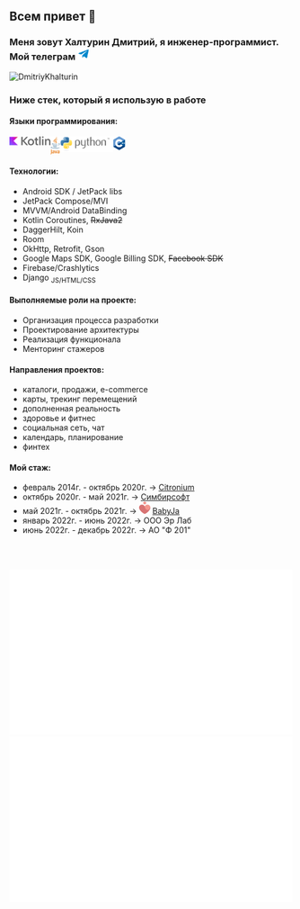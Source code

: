 ## Всем привет 👋

<h3>Меня зовут Халтурин Дмитрий, я инженер-программист. Мой телеграм <a href="https://t.me/karpoffsky"><img alt="Dmitriy's Telegram" width="22px" src="icons/telegram.svg" /></a></h3>

<p align="left"><img src="https://komarev.com/ghpvc/?username=DmitriyKhalturin&label=Profile%20views&color=0e75b6&style=flat" alt="DmitriyKhalturin" /></p>

### Ниже стек, который я использую в работе

#### Языки программирования:

<img align="left" src="icons/kotlin.svg" height="16px" />
<img align="left" src="icons/java.svg" height="32px" />
<img align="left" src="icons/python.svg" height="28px" />
<img align="left" src="icons/iso_c++.svg" height="24px" />
<br />
<br />

#### Технологии:

- Android SDK / JetPack libs
- JetPack Compose/MVI
- MVVM/Android DataBinding
- Kotlin Coroutines, <s>RxJava2</s>
- DaggerHilt, Koin
- Room
- OkHttp, Retrofit, Gson
- Google Maps SDK, Google Billing SDK, <s>Facebook SDK</s>
- Firebase/Crashlytics
- Django <sub>JS/HTML/CSS</sub>

#### Выполняемые роли на проекте:
- Организация процесса разработки
- Проектирование архитектуры
- Реализация функционала
- Менторинг стажеров

#### Направления проектов:
- каталоги, продажи, e-commerce
- карты, трекинг перемещений
- дополненная реальность
- здоровье и фитнес
- социальная сеть, чат
- календарь, планирование
- финтех

#### Мой стаж:
- февраль 2014г. - октябрь 2020г. →  [Сitronium](https://citronium.com/)
- октябрь 2020г. - май 2021г. →  [Симбирсофт](https://www.simbirsoft.com/)
- май 2021г. - октябрь 2021г. →  <img alt="BabyJa" width="20px" src="icons/BabyJa.png"/> [BabyJa](https://www.babyja.de/)
- январь 2022г. - июнь 2022г. →  ООО Эр Лаб
- июнь 2022г. - декабрь 2022г. →  АО "Ф 201"

<br />
<br />

![](https://raw.githubusercontent.com/DmitriyKhalturin/github-stats-transparent/output/generated/overview.svg)
![](https://raw.githubusercontent.com/DmitriyKhalturin/github-stats-transparent/output/generated/languages.svg)


<!--
**DmitriyKhalturin/DmitriyKhalturin** is a ✨ _special_ ✨ repository because its `README.md` (this file) appears on your GitHub profile.

Here are some ideas to get you started:

- 🔭 I’m currently working on ...
- 🌱 I’m currently learning ...
- 👯 I’m looking to collaborate on ...
- 🤔 I’m looking for help with ...
- 💬 Ask me about ...
- 📫 How to reach me: ...
- 😄 Pronouns: ...
- ⚡ Fun fact: ...
-->
